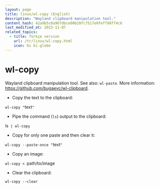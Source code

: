 ```yaml
---
layout: page
title: linux/wl-copy (English)
description: "Wayland clipboard manipulation tool."
content_hash: 42a9b5c0a967dbce00620fc7517e0feff98ff4c6
last_modified_at: 2023-11-07
related_topics:
  - title: Türkçe version
    url: /tr/linux/wl-copy.html
    icon: bi bi-globe
---
```

# wl-copy

Wayland clipboard manipulation tool.
See also: `wl-paste`.
More information: <https://github.com/bugaevc/wl-clipboard>.

- Copy the text to the clipboard:

`wl-copy "`<span class="tldr-var badge badge-pill bg-dark-lm bg-white-dm text-white-lm text-dark-dm font-weight-bold">text</span>`"`

- Pipe the command (`ls`) output to the clipboard:

<span class="tldr-var badge badge-pill bg-dark-lm bg-white-dm text-white-lm text-dark-dm font-weight-bold">ls</span>` | wl-copy`

- Copy for only one paste and then clear it:

`wl-copy --paste-once "`<span class="tldr-var badge badge-pill bg-dark-lm bg-white-dm text-white-lm text-dark-dm font-weight-bold">text</span>`"`

- Copy an image:

`wl-copy < `<span class="tldr-var badge badge-pill bg-dark-lm bg-white-dm text-white-lm text-dark-dm font-weight-bold">path/to/image</span>

- Clear the clipboard:

`wl-copy --clear`
